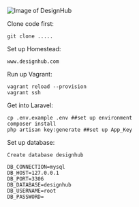 ![Image of DesignHub](https://github.com/Mira-Qiu/Laravel-Shopping-platform/blob/master/image/Screen%20Shot%202020-02-19%20at%2011.22.00%20AM.png)

Clone code first:
```
git clone .....
```
Set up Homestead:
```
www.designhub.com
```
Run up Vagrant:
```
vagrant reload --provision
vagrant ssh
```
Get into Laravel:
```
cp .env.example .env ##set up environment
composer install  
php artisan key:generate ##set up App_Key
```
Set up database:
```
Create database designhub

DB_CONNECTION=mysql
DB_HOST=127.0.0.1
DB_PORT=3306
DB_DATABASE=designhub
DB_USERNAME=root
DB_PASSWORD=
```
